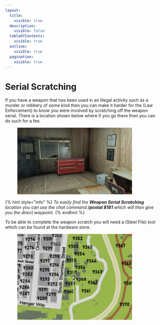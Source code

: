 ```yaml
---
layout:
  title:
    visible: true
  description:
    visible: false
  tableOfContents:
    visible: true
  outline:
    visible: true
  pagination:
    visible: true
---
```


# Serial Scratching

If you have a weapon that has been used in an illegal activity such as a murder or robbery of some kind then you can make it harder for the (Law Enforcement) to know you were involved by scratching off the weapon serial. There is a location shown below where if you go there then you can do such for a fee.

<figure><img src="../../../../.gitbook/assets/weaponscratch.jpg" alt="" width="375"><figcaption></figcaption></figure>

{% hint style="info" %}
_To easily find the **Weapon Serial Scratching** location you can use the chat command **/postal 8181** which will then give you the direct waypoint._
{% endhint %}

To be able to complete the weapon scratch you will need a (Steel File) tool which can be found at the hardware store.

<figure><img src="../../../../.gitbook/assets/weaponscratch-location.jpg" alt="" width="375"><figcaption></figcaption></figure>
